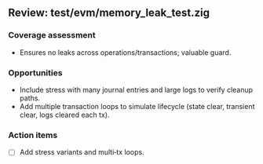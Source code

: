 ## Review: test/evm/memory_leak_test.zig

### Coverage assessment

- Ensures no leaks across operations/transactions; valuable guard.

### Opportunities

- Include stress with many journal entries and large logs to verify cleanup paths.
- Add multiple transaction loops to simulate lifecycle (state clear, transient clear, logs cleared each tx).

### Action items

- [ ] Add stress variants and multi‑tx loops.


